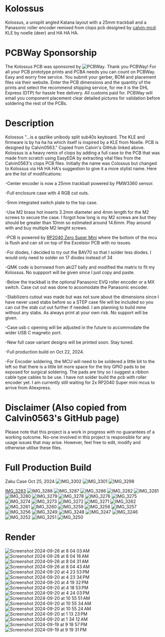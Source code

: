 # Kolossus
Kolossus, a unisplit angled Katana layout with a 25mm trackball and a Panasonic roller encoder remixed from clops pcb designed by [calvin-mcd](https://github.com/calvin-mcd/clops). KLE by noelle (deer) and HA HA HA.

# PCBWay Sponsorship
The Kolossus PCB was sponsored by ![PCBWay](https://github.com/user-attachments/assets/82c17f69-5ef3-4789-b983-2240ba9ae99a). Thank you PCBWay! For all your PCB prototype prints and PCBA needs you can count on PCBWay. Easy and worry free service. You submit your gerber, BOM and placement files via their website. Enter the PCB dimensions and the quantity of the prints and select the recommend shipping service, for me it is the DHL Express (DTP) for hassle free delivery.  All customs paid for. PCBWay will email you component placement clear detailed pictures for validation before soldering the rest of the PCBs.

# Description
Kolossus "...is a qazlike unibody split sub40s keyboard. The KLE and firmware is by ha ha ha which itself is inspired by a KLE from Noelle. PCB is designed by Calvin0563." Copied from Calvin's GitHub linked above. 
Kolossus is a heavy remix of clops by adding a full case to the PCB that was made from scratch using EasyEDA by extracting vital files from the Calvin0563's clops PCB files. Initially the name was Colossus but changed to Kolossus via HA HA HA's suggestion to give it a more stylist name.
Here are the list of modifications:

-Center encoder is now a 25mm trackball powered by PMW3360 sensor.

-Full enclosure case with 4 RGB cut outs.

-5mm integrated switch plate to the top case.

-Use M2 brass hot inserts 3.2mm diameter and 4mm length for the M2 screws to secure the case. I forgot how long is my M2 screws are but they should be greater than 10mm so estimated around 14.6mm. Play around with and buy multiple M2 lenght screws.

-PCB is powered by [RP2040 Zero Super Mini](https://www.aliexpress.com/item/1005007292787135.html?spm=a2g0o.order_list.order_list_main.11.46301802CibF9u) where the bottom of the mcu is flush and can sit on top of the Excelsior PCB with no issues.

-For diodes, I decided to try out the BAV70 so that I solder less diodes. I would only need to solder on 17 diodes instead of 34

-QMK code is borrowed from aki27 bally and modified the matrix to fit my Kolossus. No suppport will be given since I just copy and paste.

-Below the trackball is the optional Panasonic EVQ roller encoder or a MX switch. Case cut out was done to acoomodate the Panasonic encoder.

-Stabilizers cutout was made but was not sure about the dimensions since I have never used stabs before so a STEP case file will be included so you can cut the stab cut out further if needed. I am planning to build mine without any stabs. As always print at your own risk. No support will be given.

-Case usb c opening will be adjusted in the future to accommodate the wider USB C magnetic port.

-New full case variant designs will be printed soon. Stay tuned.

-Full production build on Oct 22, 2024.

-For Encoder soldering, the MCU will need to be soldered a little bit to the left so that there is a little bit more space for the tiny GPIO pads to be exposed for surgical soldering. The pads are tiny so I suggest a ribbon cable type cables to be use. I have not solder build the pcb with roller encoder yet. I am currently still waiting for 2x RP2040 Super mini mcus to arrive from Aliexpress.

# Disclaimer (Also copied from Calvin0563's GitHub page)

Please note that this project is a work in progress with no guarantees of a working outcome. No-one involved in this project is responsible for any usage issues that may arise. However, feel free to edit, modify and otherwise utilise these files.

# Full Production Build

Zaku Case Oct 25, 2024
![IMG_3302](https://github.com/user-attachments/assets/0c1c5401-5f9c-49b8-9815-b108e9138a87)
![IMG_3301](https://github.com/user-attachments/assets/6d5d1873-649e-4ed1-9888-ae11212a8626)
![IMG_3298](https://github.com/user-attachments/assets/eb3bdd59-c924-4e5b-bb42-9405790eefa4)

[IMG_3283](https://github.com/user-attachments/assets/3be696b9-bb7d-40f8-96e7-5dc84e3f6a7e)
![IMG_3288](https://github.com/user-attachments/assets/78abf4ae-5e4e-4c46-be71-286528e8b317)
![IMG_3287](https://github.com/user-attachments/assets/6e5900a5-a889-4af5-9cb0-5b8d3b9116c3)
![IMG_3286](https://github.com/user-attachments/assets/104d5df0-f0b0-4753-805d-cb4869411ab2)
![IMG_3282](https://github.com/user-attachments/assets/806d52be-7d97-47f5-8774-409f689d8fdd)
![IMG_3281](https://github.com/user-attachments/assets/3fd039f1-9d1e-4d6b-950c-bd304288762d)
![IMG_3280](https://github.com/user-attachments/assets/73e5aea5-ff6a-437b-81bf-cb1e72c92992)
![IMG_3279](https://github.com/user-attachments/assets/693ed9c2-74b1-4997-be5f-45229ae0b119)
![IMG_3278](https://github.com/user-attachments/assets/2e98fa68-82f6-4c3a-9291-2229addc862f)
![IMG_3276](https://github.com/user-attachments/assets/5df39593-bca7-4796-a2e1-d424a1bbe3cb)
![IMG_3275](https://github.com/user-attachments/assets/6dbc614c-f5f5-46d3-a7a1-8da27c97f580)
![IMG_3274](https://github.com/user-attachments/assets/2d97fc04-2dca-4435-aa81-4c9a1c6440f9)
![IMG_3273](https://github.com/user-attachments/assets/c027ec71-1175-4a85-adc2-ad134f2ec437)
![IMG_3272](https://github.com/user-attachments/assets/60196f04-d786-42a7-a3f1-38aba194dba2)
![IMG_3271](https://github.com/user-attachments/assets/d5542efb-9f8e-436e-8d28-3aac3ffd7739)
![IMG_3262](https://github.com/user-attachments/assets/3b112dba-d578-40dd-b02c-b05f65bfff65)
![IMG_3261](https://github.com/user-attachments/assets/f94ccb80-a357-44f8-bf01-ca7f09a836b5)
![IMG_3260](https://github.com/user-attachments/assets/16fbd354-9b1e-48a3-b5a0-28e2c9eb3e9a)
![IMG_3259](https://github.com/user-attachments/assets/dc117e9e-7233-47c5-86fa-a490f610a728)
![IMG_3258](https://github.com/user-attachments/assets/e8259cd6-9102-471a-8ef2-7b4c04785153)
![IMG_3257](https://github.com/user-attachments/assets/8790cc30-7a2c-4515-88c7-b51d4618e30b)
![IMG_3256](https://github.com/user-attachments/assets/1945b63c-dcb0-4a7c-b7fa-fcbe7d74c68d)
![IMG_3249](https://github.com/user-attachments/assets/ed447333-ef91-47b2-8749-d9cf46168b0f)
![IMG_3248](https://github.com/user-attachments/assets/1c051693-02d6-4aff-aeab-eda9e63afc56)
![IMG_3247](https://github.com/user-attachments/assets/0058cbf1-7aca-4dfe-86b7-7a9f50d4d573)
![IMG_3246](https://github.com/user-attachments/assets/3c933d22-055b-4361-8b6a-14fe9cbd09d4)
![IMG_3252](https://github.com/user-attachments/assets/2b23ef68-ef57-43e7-856e-d5813e7e4134)
![IMG_3251](https://github.com/user-attachments/assets/b0d8ec24-1efd-4a61-8be2-f80e039e2d97)
![IMG_3250](https://github.com/user-attachments/assets/4e005074-72ca-4f83-85eb-190772bd12b8)

# Render
![Screenshot 2024-09-26 at 8 04 03 AM](https://github.com/user-attachments/assets/ec9a115b-db2f-4f9d-aaca-1e2756ef8144)
![Screenshot 2024-09-26 at 8 04 16 AM](https://github.com/user-attachments/assets/a66406fb-8bb5-4d51-b947-68c3928154cf)
![Screenshot 2024-09-26 at 8 04 31 AM](https://github.com/user-attachments/assets/b12fa8b9-c00d-4159-8198-a1d57cd70bc3)
![Screenshot 2024-09-26 at 8 04 43 AM](https://github.com/user-attachments/assets/b26e6164-c2a6-4206-9b74-686d91a84068)
![Screenshot 2024-09-20 at 4 23 53 PM](https://github.com/user-attachments/assets/885f3d1f-4e60-45b8-9c4d-4102d6f56934)
![Screenshot 2024-09-20 at 4 23 34 PM](https://github.com/user-attachments/assets/66ec3739-0fcd-4242-8f99-9efc096cbd50)
![Screenshot 2024-09-20 at 4 19 32 PM](https://github.com/user-attachments/assets/8ad193bf-0be0-4417-a7e1-6aa376014497)
![Screenshot 2024-09-20 at 4 18 53 PM](https://github.com/user-attachments/assets/fdf5051f-7a88-42b9-a33c-4a7afa523c7c)
![Screenshot 2024-09-20 at 4 24 03 PM](https://github.com/user-attachments/assets/13861782-6918-46dc-8afe-3d4bab1e12d7)
![Screenshot 2024-09-20 at 10 55 51 AM](https://github.com/user-attachments/assets/f3c19e19-df7e-4781-992a-0562fea57d62)
![Screenshot 2024-09-20 at 10 55 34 AM](https://github.com/user-attachments/assets/b39d9842-5438-4a45-beaf-51534ed828f2)
![Screenshot 2024-09-20 at 10 55 24 AM](https://github.com/user-attachments/assets/60d1f5ef-b335-486c-8c3c-ea18dfa9211a)
![Screenshot 2024-09-20 at 1 13 23 PM](https://github.com/user-attachments/assets/4ae10bff-4a1a-4c67-b848-74d610c482b9)
![Screenshot 2024-09-20 at 1 34 12 AM](https://github.com/user-attachments/assets/e85a7f86-9a11-4ed2-a616-1b1eb7451701)
![Screenshot 2024-09-19 at 9 18 57 PM](https://github.com/user-attachments/assets/3dbb3735-79c6-433b-84cb-c371d4bd6e93)
![Screenshot 2024-09-19 at 9 19 31 PM](https://github.com/user-attachments/assets/f5515c14-5962-40bd-bf02-358b85a50d98)
